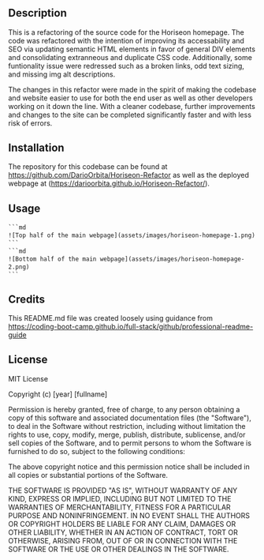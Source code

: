 # <Horiseon-Refactor>

## Description

This is a refactoring of the source code for the Horiseon homepage. The code was refactored with the intention of improving its accessability and SEO via updating semantic HTML elements in favor of general DIV elements and consolidating extranneous and duplicate CSS code. Additionally, some funtionality issue were redressed such as a broken links, odd text sizing, and missing img alt descriptions.

The changes in this refactor were made in the spirit of making the codebase and website easier to use for both the end user as well as other developers working on it down the line. With a cleaner codebase, further improvements and changes to the site can be completed significantly faster and with less risk of errors.

## Installation

The repository for this codebase can be found at https://github.com/DarioOrbita/Horiseon-Refactor as well as the deployed webpage at (https://darioorbita.github.io/Horiseon-Refactor/).

## Usage

    ```md
    ![Top half of the main webpage](assets/images/horiseon-homepage-1.png)
    ```
    ```md
    ![Bottom half of the main webpage](assets/images/horiseon-homepage-2.png)
    ```

## Credits

This README.md file was created loosely using guidance from https://coding-boot-camp.github.io/full-stack/github/professional-readme-guide

## License

MIT License

Copyright (c) [year] [fullname]

Permission is hereby granted, free of charge, to any person obtaining a copy
of this software and associated documentation files (the "Software"), to deal
in the Software without restriction, including without limitation the rights
to use, copy, modify, merge, publish, distribute, sublicense, and/or sell
copies of the Software, and to permit persons to whom the Software is
furnished to do so, subject to the following conditions:

The above copyright notice and this permission notice shall be included in all
copies or substantial portions of the Software.

THE SOFTWARE IS PROVIDED "AS IS", WITHOUT WARRANTY OF ANY KIND, EXPRESS OR
IMPLIED, INCLUDING BUT NOT LIMITED TO THE WARRANTIES OF MERCHANTABILITY,
FITNESS FOR A PARTICULAR PURPOSE AND NONINFRINGEMENT. IN NO EVENT SHALL THE
AUTHORS OR COPYRIGHT HOLDERS BE LIABLE FOR ANY CLAIM, DAMAGES OR OTHER
LIABILITY, WHETHER IN AN ACTION OF CONTRACT, TORT OR OTHERWISE, ARISING FROM,
OUT OF OR IN CONNECTION WITH THE SOFTWARE OR THE USE OR OTHER DEALINGS IN THE
SOFTWARE.